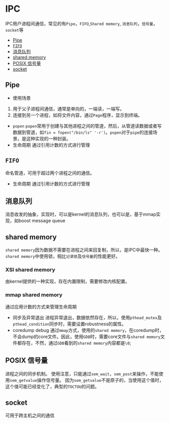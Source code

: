 # IPC
IPC用户进程间通信，常见的有`Pipe`，`FIFO`,`Shared memory`, `消息队列`，`信号量`，`socket`等

- [Pipe](#pipe)
- [`FIFO`](#fifo)
- [消息队列](#消息队列)
- [shared memory](#shared-memory)
- [POSIX 信号量](#posix-信号量)
- [socket](#socket)

## Pipe
- 使用场景
1. 用于父子进程间通信，通常是单向的，一端读，一端写。
2. 连接到另一个进程，如将文件内容，通过`Page`程序，显示到终端。
- `popen`
  `popen`常用于创建与其他进程之间的管道，然后，从管道读数据或者写数据到管道，如`fin = fopen("/bin/ls" '-r')`。`popen`对于`pipe`的连接场景，是这种实现的一种封装。
- 生命周期
  通过引用计数的方式进行管理

## `FIFO`
命名管道，可用于超过两个进程之间的通信。
- 生命周期
  通过引用计数的方式进行管理

## 消息队列
消息收发的抽象，实现时，可以是kernel的消息队列，也可以是，基于mmap实现，如boost message queue

## shared memory
`shared memory`因为数据不需要在进程之间来回复制，所以，是IPC中最快一种。`shared memory`中使用锁，相比`记录锁`及`信号量`的性能更好。
### XSI shared memory
由kernel提供的一种实现，存在内置限制，需要修改内核配置。

### mmap shared memory
通过应用计数的方式来管理生命周期

- 同步及异常退出
  进程异常退出，数据依然存在，所以，使用`pthead_mutex`及`pthead_condition`同步时，需要设置robustness的属性。
- coredump debug
  通过`mmap`方式，使用的`shared memory`，在coredump时，不会dump的core文件。因此，使用`GDB`时，需要core文件与`shared memory`文件都存在，不然，通过`GDB`看到的`shared memory`内容都是`\0`;

## POSIX 信号量
进程之间的同步机制。
使用注意，只能通过`sem_wait`，`sem_post`来操作，不能使用`sem_getvalue`操作信号量。 因为`sem_getvalue`不是原子的，当使用这个值时，这个值可能已经变化了，典型的`TOCTOU`的问题。

## socket
可用于跨主机之间的通信
